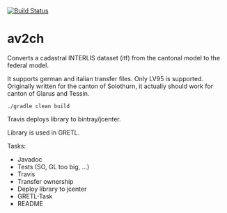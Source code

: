 [![Build Status](https://travis-ci.org/sogis/av2ch.svg?branch=master)](https://travis-ci.org/sogis/av2ch)
# av2ch
Converts a cadastral INTERLIS dataset (itf) from the cantonal model to the federal model.

It supports german and italian transfer files. Only LV95 is supported. Originally written for the canton of Solothurn, it actually should work for canton of Glarus and Tessin.

```
./gradle clean build
```

Travis deploys library to bintray/jcenter.

Library is used in GRETL.

Tasks:
- Javadoc
- Tests (SO, GL too big, ...)
- Travis
- Transfer ownership
- Deploy library to jcenter
- GRETL-Task
- README